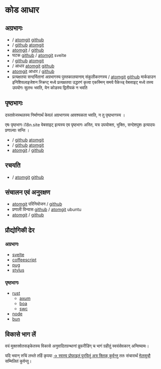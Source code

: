 # कोड आधार

## अग्रभागः

* / [atomgit](https://atomgit.com/i18n/proto) [github](https://github.com/i18n-site/site)
* / [github](https://github.com/i18n-site/md) [atomgit](https://atomgit.com/i18n/md)
* [atomgit](https://atomgit.com/i18n/18x) / [github](https://github.com/i18n-site/18x)
* घटक [github](https://github.com/i18n-site/plugin) / [atomgit](https://atomgit.com/i18n/plugin) svelte
* / [github](https://github.com/i18n-site/proto) [atomgit](https://atomgit.com/i18n/proto)
* / आधार [atomgit](https://atomgit.com/i18n/lib) [github](https://github.com/i18n-site/lib)
* [atomgit](https://atomgit.com/i18n/ie) आधार / [github](https://github.com/i18n-site/ie)
* प्रत्यक्षतया सन्दर्भितानां अग्रभागस्य पुस्तकालयानाम् संकुलीकरणस्य / [atomgit](https://atomgit.com/i18n/x) [github](https://github.com/i18n-site/x)
  मार्कडाउन इनिशियलाइजेशन स्क्रिप्ट् मध्ये प्रत्यक्षतया उद्धरणं कृत्वा एकस्मिन् समये पैकेज्ड् वेबसाइट् मध्ये तस्य उपयोगः सुलभः भवति, येन कोडस्य द्वितीयकं न भवति

## पृष्ठभागः

दस्तावेजस्थलस्य निर्माणार्थं केवलं अग्रभागस्य आवश्यकता भवति, न तु पृष्ठभागस्य ।

एषः पृष्ठभागः i18n.site वेबसाइट् इत्यस्य एव पृष्ठभागः अस्ति, यत्र उपयोक्ता, भुक्तिः, सन्देशपुशः इत्यादयः प्रणाल्याः सन्ति ।

* / [github](https://github.com/i18n-api/srv) [atomgit](https://atomgit.com/i18n-api/srv)
* / [github](https://github.com/i18n-api/pub) [atomgit](https://atomgit.com/i18n-api/pub)
* [atomgit](https://atomgit.com/i18n/rust) / [github](https://github.com/i18n-site/rust)

## रचयति

* / [atomgit](https://atomgit.com/i18n-api/srv.docker) [github](https://github.com/i18n-api/srv.docker)

## संचालन एवं अनुरक्षण

* [atomgit](https://atomgit.com/i18n-ops/ops) परिनियोजन / [github](https://github.com/i18n-ops/ops)
* प्रणाली विन्यास [github](https://github.com/i18n-ops/ubuntu) / [atomgit](https://atomgit.com/i18n-ops/ubuntu) ubuntu
* [atomgit](https://atomgit.com/i18n/cron) / [github](https://github.com/i18n-cron/cron)

## प्रौद्योगिकी ढेर

### अग्रभागः

* [svelte](//svelte.dev)
* [coffeescript](//coffeescript.org)
* [pug](https://github.com/pugjs/pug)
* [stylus](https://stylus.com)

### पृष्ठभागः

* [rust](//rust.org)
  * [axum](//github.com/tokio-rs/axum)
  * [boa](//github.com/boa-dev/boa)
  * [swc](//swc.rs)
* [node](//nodejs.org)
* [bun](//bun.dev)

## विकासे भाग लें

वयं मुक्तस्रोतसङ्केतस्य विकासे अनुवादितग्रन्थानां प्रूफरीडिंग् च भागं ग्रहीतुं स्वयंसेवकान् अन्विष्यामः।

यदि भवान् रुचिं लभते तर्हि कृपया [→ स्वस्य प्रोफाइलं पूरयितुं अत्र क्लिक् कुर्वन्तु](https://ggl.link/i18n) ततः संचारार्थं [मेलसूचौ](https://groups.google.com/u/2/g/i18n-site) सम्मिलितं कुर्वन्तु।